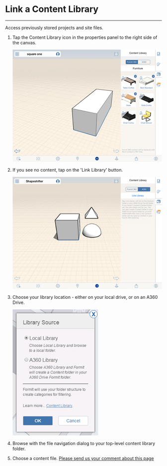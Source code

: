 # Link a Content Library

----

Access previously stored projects and site files.
 
1. Tap the Content Library icon in the properties panel to the right side of the canvas. 
    
    ![](Images/GUID-F5841B0E-7695-4257-AD09-8FA679E40AF8-low.png)
2. If you see no content, tap on the 'Link Library' button. 
    
    ![](Images/GUID-B0BFE11E-2EB5-4FFB-96BB-910A7E85DA78-low.png)
3. Choose your library location - either on your local drive, or on an A360 Drive. 
    
    ![](Images/GUID-62836713-A92A-4276-9B51-2AE60D513F92-low.png)
4. Browse with the file navigation dialog to your top-level content library folder.
5. Choose a content file.
[Please send us your comment about this page](#)